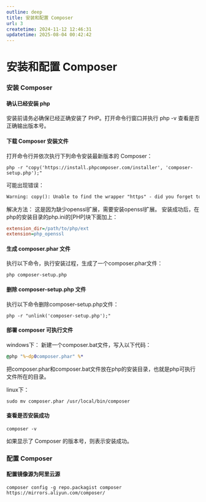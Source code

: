 ```yaml
---
outline: deep
title: 安装和配置 Composer
url: 3
createtime: 2024-11-12 12:46:31
updatetime: 2025-08-04 00:42:42
---
```


# 安装和配置 Composer

### 安装 Composer
#### 确认已经安装 php
安装前请务必确保已经正确安装了 PHP。打开命令行窗口并执行 php -v 查看是否正确输出版本号。

#### 下载 Composer 安装文件
打开命令行并依次执行下列命令安装最新版本的 Composer：
```shell
php -r "copy('https://install.phpcomposer.com/installer', 'composer-setup.php');"
```
可能出现错误：
```txt
Warning: copy(): Unable to find the wrapper "https" - did you forget to enable it when you configured PHP? in Command line code on line 1
```

解决方法：
这是因为缺少openssl扩展，需要安装openssl扩展。
安装成功后，在php的安装目录的php.ini的[PHP]块下面加上：
```ini
extension_dir=/path/to/php/ext
extension=php_openssl
```

#### 生成 composer.phar 文件
执行以下命令，执行安装过程，生成了一个composer.phar文件：
```shell
php composer-setup.php
```

#### 删除 composer-setup.php 文件
执行以下命令删除composer-setup.php文件：
```shell
php -r "unlink('composer-setup.php');"
```

#### 部署 composer 可执行文件
windows下：
新建一个composer.bat文件，写入以下代码：
```bat
@php "%~dp0composer.phar" %*
```
把composer.phar和composer.bat文件放在php的安装目录，也就是php可执行文件所在的目录。

linux下：
```shell
sudo mv composer.phar /usr/local/bin/composer
```

#### 查看是否安装成功
```shell
composer -v
```
如果显示了 Composer 的版本号，则表示安装成功。


### 配置 Composer
#### 配置镜像源为阿里云源
```shell
composer config -g repo.packagist composer https://mirrors.aliyun.com/composer/
```
